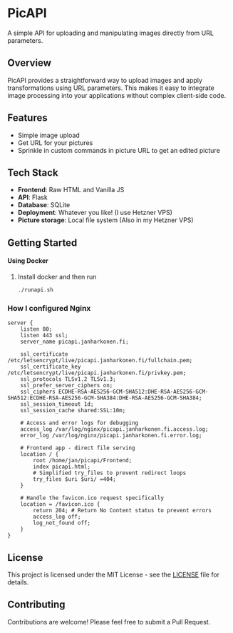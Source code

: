 # PicAPI

A simple API for uploading and manipulating images directly from URL parameters.

## Overview

PicAPI provides a straightforward way to upload images and apply transformations using URL parameters. This makes it easy to integrate image processing into your applications without complex client-side code.

## Features

- Simple image upload
- Get URL for your pictures
- Sprinkle in custom commands in picture URL to get an edited picture

## Tech Stack

- **Frontend**: Raw HTML and Vanilla JS
- **API**: Flask
- **Database**: SQLite
- **Deployment**: Whatever you like! (I use Hetzner VPS)
- **Picture storage**: Local file system (Also in my Hetzner VPS)

## Getting Started

#### Using Docker

1. Install docker and then run
   ```bash
   ./runapi.sh
   ```
### How I configured Nginx

```nginx
server {
    listen 80;
    listen 443 ssl;
    server_name picapi.janharkonen.fi;

    ssl_certificate /etc/letsencrypt/live/picapi.janharkonen.fi/fullchain.pem;
    ssl_certificate_key /etc/letsencrypt/live/picapi.janharkonen.fi/privkey.pem;
    ssl_protocols TLSv1.2 TLSv1.3;
    ssl_prefer_server_ciphers on;
    ssl_ciphers ECDHE-RSA-AES256-GCM-SHA512:DHE-RSA-AES256-GCM-SHA512:ECDHE-RSA-AES256-GCM-SHA384:DHE-RSA-AES256-GCM-SHA384;
    ssl_session_timeout 1d;
    ssl_session_cache shared:SSL:10m;

    # Access and error logs for debugging
    access_log /var/log/nginx/picapi.janharkonen.fi.access.log;
    error_log /var/log/nginx/picapi.janharkonen.fi.error.log;

    # Frontend app - direct file serving
    location / {
        root /home/jan/picapi/Frontend;
        index picapi.html;
        # Simplified try_files to prevent redirect loops
        try_files $uri $uri/ =404;
    }

    # Handle the favicon.ico request specifically
    location = /favicon.ico {
        return 204; # Return No Content status to prevent errors
        access_log off;
        log_not_found off;
    }
}
```

## License

This project is licensed under the MIT License - see the [LICENSE](LICENSE) file for details.

## Contributing

Contributions are welcome! Please feel free to submit a Pull Request.
